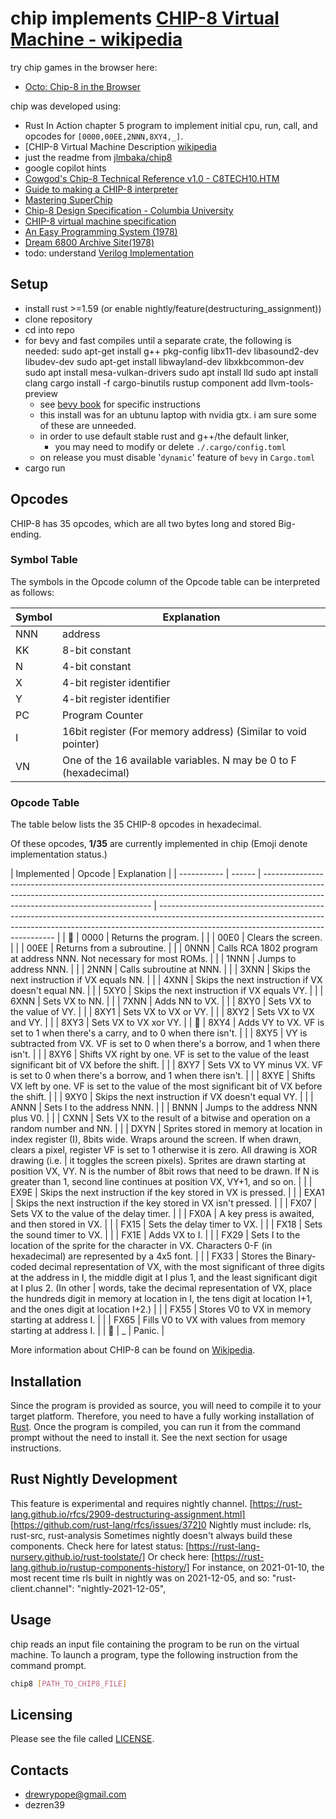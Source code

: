 # chip implements [CHIP-8 Virtual Machine - wikipedia](https://en.wikipedia.org/wiki/CHIP-8#Virtual_machine_description)

try chip games in the browser here:
- [Octo: Chip-8 in the Browser](http://johnearnest.github.io/Octo/)

chip was developed using:

- Rust In Action chapter 5 program to implement initial cpu, run, call, and opcodes for `[0000,00EE,2NNN,8XY4,_]`.
- [CHIP-8 Virtual Machine Description [wikipedia](https://en.wikipedia.org/wiki/CHIP-8#Virtual_machine_description)
- just the readme from [jlmbaka/chip8](https://github.com/jlmbaka/chip8)
- google copilot hints
- [Cowgod's Chip-8 Technical Reference v1.0 - C8TECH10.HTM](http://devernay.free.fr/hacks/chip8/C8TECH10.HTM)
- [Guide to making a CHIP-8 interpreter](https://tobiasvl.github.io/blog/write-a-chip-8-emulator/)
- [Mastering SuperChip](http://johnearnest.github.io/Octo/docs/SuperChip.html)
- [Chip-8 Design Specification - Columbia University](http://www.cs.columbia.edu/~sedwards/classes/2016/4840-spring/designs/Chip8.pdf)
- [CHIP-8 virtual machine specification](https://tonisagrista.com/blog/2021/chip8-spec/)
- [An Easy Programming System (1978)](https://archive.org/details/byte-magazine-1978-12/page/n109/mode/2up)
- [Dream 6800 Archive Site(1978)](http://www.mjbauer.biz/DREAM6800.htm)
- todo: understand [Verilog Implementation](https://bitbucket.org/csoren/fpga-chip8/src/develop/)

## Setup

- install rust >=1.59 (or enable nightly/feature(destructuring_assignment))
- clone repository
- cd into repo
- for bevy and fast compiles until a separate crate, the following is needed:
          sudo apt-get install g++ pkg-config libx11-dev libasound2-dev libudev-dev
          sudo apt-get install libwayland-dev libxkbcommon-dev
          sudo apt install mesa-vulkan-drivers
          sudo apt install lld
          sudo apt install clang
          cargo install -f cargo-binutils
          rustup component add llvm-tools-preview
    - see [bevy book](https://bevyengine.org/learn/book/getting-started/setup/) for specific instructions
    - this install was for an ubtunu laptop with nvidia gtx. i am sure some of these are unneeded.
    - in order to use default stable rust and g++/the default linker,
      - you may need to modify or delete `./.cargo/config.toml`
    - on release you must disable '`dynamic`' feature of `bevy` in `Cargo.toml`
- cargo run

## Opcodes

CHIP-8 has 35 opcodes, which are all two bytes long and stored Big-ending.

### Symbol Table

The symbols in the Opcode column of the Opcode table can be interpreted as follows:

| Symbol | Explanation                                                      |
| ------ | ---------------------------------------------------------------- |
| NNN    | address                                                          |
| KK     | 8-bit constant                                                   |
| N      | 4-bit constant                                                   |
| X      | 4-bit register identifier                                        |
| Y      | 4-bit register identifier                                        |
| PC     | Program Counter                                                  |
| I      | 16bit register (For memory address) (Similar to void pointer)    |
| VN     | One of the 16 available variables. N may be 0 to F (hexadecimal) |

### Opcode Table

The table below lists the 35 CHIP-8 opcodes in hexadecimal.

Of these opcodes, **1/35** are currently implemented in chip
(Emoji denote implementation status.)

| Implemented | Opcode | Explanation                                                                                                                                                                                                    |
| ----------- | ------ | -------------------------------------------------------------------------------------------------------------------------------------------------------------------------------------------------------------- | ---------------------------------------------------------------------------------------------------------------------------------------------------------------------------------------------------------------- |
| 🌱          | 0000   | Returns the program.                                                                                                                                                                                           |
|             | 00E0   | Clears the screen.                                                                                                                                                                                             |
|             | 00EE   | Returns from a subroutine.                                                                                                                                                                                     |
|             | 0NNN   | Calls RCA 1802 program at address NNN. Not necessary for most ROMs.                                                                                                                                            |
|             | 1NNN   | Jumps to address NNN.                                                                                                                                                                                          |
|             | 2NNN   | Calls subroutine at NNN.                                                                                                                                                                                       |
|             | 3XNN   | Skips the next instruction if VX equals NN.                                                                                                                                                                    |
|             | 4XNN   | Skips the next instruction if VX doesn't equal NN.                                                                                                                                                             |
|             | 5XY0   | Skips the next instruction if VX equals VY.                                                                                                                                                                    |
|             | 6XNN   | Sets VX to NN.                                                                                                                                                                                                 |
|             | 7XNN   | Adds NN to VX.                                                                                                                                                                                                 |
|             | 8XY0   | Sets VX to the value of VY.                                                                                                                                                                                    |
|             | 8XY1   | Sets VX to VX or VY.                                                                                                                                                                                           |
|             | 8XY2   | Sets VX to VX and VY.                                                                                                                                                                                          |
|             | 8XY3   | Sets VX to VX xor VY.                                                                                                                                                                                          |
| 🌱          | 8XY4   | Adds VY to VX. VF is set to 1 when there's a carry, and to 0 when there isn't.                                                                                                                                 |
|             | 8XY5   | VY is subtracted from VX. VF is set to 0 when there's a borrow, and 1 when there isn't.                                                                                                                        |
|             | 8XY6   | Shifts VX right by one. VF is set to the value of the least significant bit of VX before the shift.                                                                                                            |
|             | 8XY7   | Sets VX to VY minus VX. VF is set to 0 when there's a borrow, and 1 when there isn't.                                                                                                                          |
|             | 8XYE   | Shifts VX left by one. VF is set to the value of the most significant bit of VX before the shift.                                                                                                              |
|             | 9XY0   | Skips the next instruction if VX doesn't equal VY.                                                                                                                                                             |
|             | ANNN   | Sets I to the address NNN.                                                                                                                                                                                     |
|             | BNNN   | Jumps to the address NNN plus V0.                                                                                                                                                                              |
|             | CXNN   | Sets VX to the result of a bitwise and operation on a random number and NN.                                                                                                                                    |
|             | DXYN   | Sprites stored in memory at location in index register (I), 8bits wide. Wraps around the screen. If when drawn, clears a pixel, register VF is set to 1 otherwise it is zero. All drawing is XOR drawing (i.e. | it toggles the screen pixels). Sprites are drawn starting at position VX, VY. N is the number of 8bit rows that need to be drawn. If N is greater than 1, second line continues at position VX, VY+1, and so on. |
|             | EX9E   | Skips the next instruction if the key stored in VX is pressed.                                                                                                                                                 |
|             | EXA1   | Skips the next instruction if the key stored in VX isn't pressed.                                                                                                                                              |
|             | FX07   | Sets VX to the value of the delay timer.                                                                                                                                                                       |
|             | FX0A   | A key press is awaited, and then stored in VX.                                                                                                                                                                 |
|             | FX15   | Sets the delay timer to VX.                                                                                                                                                                                    |
|             | FX18   | Sets the sound timer to VX.                                                                                                                                                                                    |
|             | FX1E   | Adds VX to I.</sup>                                                                                                                                                                                            |
|             | FX29   | Sets I to the location of the sprite for the character in VX. Characters 0-F (in hexadecimal) are represented by a 4x5 font.                                                                                   |
|             | FX33   | Stores the Binary-coded decimal representation of VX, with the most significant of three digits at the address in I, the middle digit at I plus 1, and the least significant digit at I plus 2. (In other      | words, take the decimal representation of VX, place the hundreds digit in memory at location in I, the tens digit at location I+1, and the ones digit at location I+2.)                                          |
|             | FX55   | Stores V0 to VX in memory starting at address I.</sup>                                                                                                                                                         |
|             | FX65   | Fills V0 to VX with values from memory starting at address I.</sup>                                                                                                                                            |
| 🌱          | \_     | Panic.                                                                                                                                                                                                         |

More information about CHIP-8 can be found on [Wikipedia](https://en.wikipedia.org/wiki/CHIP-8).

## Installation

Since the program is provided as source, you will need to compile it to your target platform. Therefore, you need to have a fully working installation of [Rust](http://www.rust-lang.org/). Once the program is compiled, you can run it from the command prompt without the need to install it. See the next section for usage instructions.

## Rust Nightly Development

This feature is experimental and requires nightly channel.
[https://rust-lang.github.io/rfcs/2909-destructuring-assignment.html]
[https://github.com/rust-lang/rfcs/issues/372]0
Nightly must include: rls, rust-src, rust-analysis
Sometimes nightly doesn't always build these components.
Check here for latest status: [https://rust-lang-nursery.github.io/rust-toolstate/]
Or check here: [https://rust-lang.github.io/rustup-components-history/]
For instance, on 2021-01-10, the most recent time rls built in nightly was on 2021-12-05, and so:
"rust-client.channel": "nightly-2021-12-05",

## Usage

chip reads an input file containing the program to be run on the virtual machine.
To launch a program, type the following instruction from the command prompt.

```bash
chip8 [PATH_TO_CHIP8_FILE]
```

## Licensing

Please see the file called [LICENSE](LICENSE.md).

## Contacts

- drewrypope@gmail.com
- dezren39
